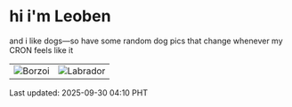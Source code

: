 # hi i'm Leoben

and i like dogs—so have some random dog pics that change whenever my CRON feels like it

|  |  |
|--------|----------|
| ![Borzoi](https://random-dog-vercel.vercel.app/api/random-borzoi?v=1759176635) | ![Labrador](https://random-dog-vercel.vercel.app/api/random-labrador?v=1759176635) |

Last updated: 2025-09-30 04:10 PHT

